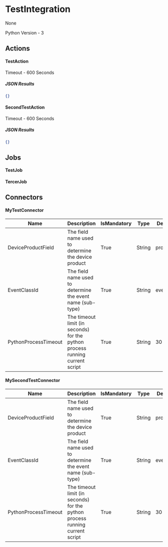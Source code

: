 
# TestIntegration

None

Python Version - 3



## Actions
#### TestAction

Timeout - 600 Seconds



##### JSON Results
```json
{}
```



#### SecondTestAction

Timeout - 600 Seconds



##### JSON Results
```json
{}
```






## Jobs

#### TestJob


#### TercerJob




## Connectors
#### MyTestConnector


|Name|Description|IsMandatory|Type|DefaultValue|
|----|-----------|-----------|----|------------|
|DeviceProductField|The field name used to determine the device product|True|String|product_name|
|EventClassId|The field name used to determine the event name (sub-type)|True|String|event_name|
|PythonProcessTimeout|The timeout limit (in seconds) for the python process running current script|True|String|30|


#### MySecondTestConnector


|Name|Description|IsMandatory|Type|DefaultValue|
|----|-----------|-----------|----|------------|
|DeviceProductField|The field name used to determine the device product|True|String|product_name|
|EventClassId|The field name used to determine the event name (sub-type)|True|String|event_name|
|PythonProcessTimeout|The timeout limit (in seconds) for the python process running current script|True|String|30|




